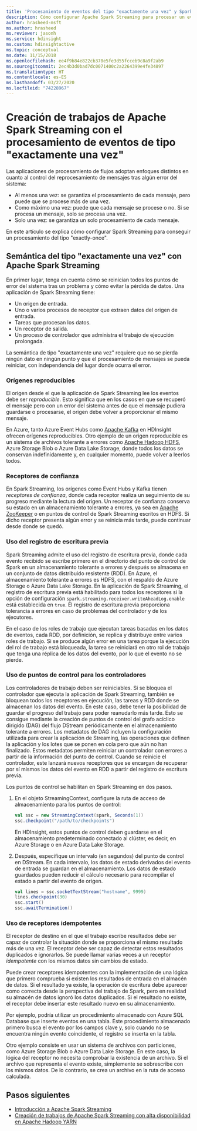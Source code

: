 ```yaml
---
title: 'Procesamiento de eventos del tipo "exactamente una vez" y Spark Streaming: Azure HDInsight'
description: Cómo configurar Apache Spark Streaming para procesar un evento una sola vez.
author: hrasheed-msft
ms.author: hrasheed
ms.reviewer: jasonh
ms.service: hdinsight
ms.custom: hdinsightactive
ms.topic: conceptual
ms.date: 11/15/2018
ms.openlocfilehash: ee4f9b84e822cb370e5fe3d55fcceb9c8a9f2ab9
ms.sourcegitcommit: 2ec4b3d0bad7dc0071400c2a2264399e4fe34897
ms.translationtype: HT
ms.contentlocale: es-ES
ms.lasthandoff: 03/27/2020
ms.locfileid: "74228967"
---
```

# <a name="create-apache-spark-streaming-jobs-with-exactly-once-event-processing"></a>Creación de trabajos de Apache Spark Streaming con el procesamiento de eventos de tipo "exactamente una vez"

Las aplicaciones de procesamiento de flujos adoptan enfoques distintos en cuanto al control del reprocesamiento de mensajes tras algún error del sistema:

* Al menos una vez: se garantiza el procesamiento de cada mensaje, pero puede que se procese más de una vez.
* Como máximo una vez: puede que cada mensaje se procese o no. Si se procesa un mensaje, solo se procesa una vez.
* Solo una vez: se garantiza un solo procesamiento de cada mensaje.

En este artículo se explica cómo configurar Spark Streaming para conseguir un procesamiento del tipo "exactly-once".

## <a name="exactly-once-semantics-with-apache-spark-streaming"></a>Semántica del tipo "exactamente una vez" con Apache Spark Streaming

En primer lugar, tenga en cuenta cómo se reinician todos los puntos de error del sistema tras un problema y cómo evitar la pérdida de datos. Una aplicación de Spark Streaming tiene:

* Un origen de entrada.
* Uno o varios procesos de receptor que extraen datos del origen de entrada.
* Tareas que procesan los datos.
* Un receptor de salida.
* Un proceso de controlador que administra el trabajo de ejecución prolongada.

La semántica de tipo "exactamente una vez" requiere que no se pierda ningún dato en ningún punto y que el procesamiento de mensajes se pueda reiniciar, con independencia del lugar donde ocurra el error.

### <a name="replayable-sources"></a>Orígenes reproducibles

El origen desde el que la aplicación de Spark Streaming lee los eventos debe ser *reproducible*. Esto significa que en los casos en que se recuperó el mensaje pero con un error del sistema antes de que el mensaje pudiera guardarse o procesarse, el origen debe volver a proporcionar el mismo mensaje.

En Azure, tanto Azure Event Hubs como [Apache Kafka](https://kafka.apache.org/) en HDInsight ofrecen orígenes reproducibles. Otro ejemplo de un origen reproducible es un sistema de archivos tolerante a errores como [Apache Hadoop HDFS](https://hadoop.apache.org/docs/r1.2.1/hdfs_design.html), Azure Storage Blob o Azure Data Lake Storage, donde todos los datos se conservan indefinidamente y, en cualquier momento, puede volver a leerlos todos.

### <a name="reliable-receivers"></a>Receptores de confianza

En Spark Streaming, los orígenes como Event Hubs y Kafka tienen *receptores de confianza*, donde cada receptor realiza un seguimiento de su progreso mediante la lectura del origen. Un receptor de confianza conserva su estado en un almacenamiento tolerante a errores, ya sea en [Apache ZooKeeper](https://zookeeper.apache.org/) o en puntos de control de Spark Streaming escritos en HDFS. Si dicho receptor presenta algún error y se reinicia más tarde, puede continuar desde donde se quedó.

### <a name="use-the-write-ahead-log"></a>Uso del registro de escritura previa

Spark Streaming admite el uso del registro de escritura previa, donde cada evento recibido se escribe primero en el directorio del punto de control de Spark en un almacenamiento tolerante a errores y después se almacena en un conjunto de datos distribuido resistente (RDD). En Azure, el almacenamiento tolerante a errores es HDFS, con el respaldo de Azure Storage o Azure Data Lake Storage. En la aplicación de Spark Streaming, el registro de escritura previa está habilitado para todos los receptores si la opción de configuración `spark.streaming.receiver.writeAheadLog.enable` está establecida en `true`. El registro de escritura previa proporciona tolerancia a errores en caso de problemas del controlador y de los ejecutores.

En el caso de los roles de trabajo que ejecutan tareas basadas en los datos de eventos, cada RDD, por definición, se replica y distribuye entre varios roles de trabajo. Si se produce algún error en una tarea porque la ejecución del rol de trabajo está bloqueada, la tarea se reiniciará en otro rol de trabajo que tenga una réplica de los datos del evento, por lo que el evento no se pierde.

### <a name="use-checkpoints-for-drivers"></a>Uso de puntos de control para los controladores

Los controladores de trabajo deben ser reiniciables. Si se bloquea el controlador que ejecuta la aplicación de Spark Streaming, también se bloquean todos los receptores en ejecución, las tareas y RDD donde se almacenan los datos del evento. En este caso, debe tener la posibilidad de guardar el progreso del trabajo para poder reanudarlo más tarde. Esto se consigue mediante la creación de puntos de control del grafo acíclico dirigido (DAG) del flujo DStream periódicamente en el almacenamiento tolerante a errores. Los metadatos de DAG incluyen la configuración utilizada para crear la aplicación de Streaming, las operaciones que definen la aplicación y los lotes que se ponen en cola pero que aún no han finalizado. Estos metadatos permiten reiniciar un controlador con errores a partir de la información del punto de control. Cuando se reinicie el controlador, este lanzará nuevos receptores que se encargan de recuperar por sí mismos los datos del evento en RDD a partir del registro de escritura previa.

Los puntos de control se habilitan en Spark Streaming en dos pasos.

1. En el objeto StreamingContext, configure la ruta de acceso de almacenamiento para los puntos de control:

    ```Scala
    val ssc = new StreamingContext(spark, Seconds(1))
    ssc.checkpoint("/path/to/checkpoints")
    ```

    En HDInsight, estos puntos de control deben guardarse en el almacenamiento predeterminado conectado al clúster, es decir, en Azure Storage o en Azure Data Lake Storage.

2. Después, especifique un intervalo (en segundos) del punto de control en DStream. En cada intervalo, los datos de estado derivados del evento de entrada se guardan en el almacenamiento. Los datos de estado guardados pueden reducir el cálculo necesario para recompilar el estado a partir del evento de origen.

    ```Scala
    val lines = ssc.socketTextStream("hostname", 9999)
    lines.checkpoint(30)
    ssc.start()
    ssc.awaitTermination()
    ```

### <a name="use-idempotent-sinks"></a>Uso de receptores idempotentes

El receptor de destino en el que el trabajo escribe resultados debe ser capaz de controlar la situación donde se proporciona el mismo resultado más de una vez. El receptor debe ser capaz de detectar estos resultados duplicados e ignorarlos. Se puede llamar varias veces a un receptor *idempotente* con los mismos datos sin cambios de estado.

Puede crear receptores idempotentes con la implementación de una lógica que primero comprueba si existen los resultados de entrada en el almacén de datos. Si el resultado ya existe, la operación de escritura debe aparecer como correcta desde la perspectiva del trabajo de Spark, pero en realidad su almacén de datos ignoró los datos duplicados. Si el resultado no existe, el receptor debe insertar este resultado nuevo en su almacenamiento.

Por ejemplo, podría utilizar un procedimiento almacenado con Azure SQL Database que inserte eventos en una tabla. Este procedimiento almacenado primero busca el evento por los campos clave y, solo cuando no se encuentra ningún evento coincidente, el registro se inserta en la tabla.

Otro ejemplo consiste en usar un sistema de archivos con particiones, como Azure Storage Blob o Azure Data Lake Storage. En este caso, la lógica del receptor no necesita comprobar la existencia de un archivo. Si el archivo que representa el evento existe, simplemente se sobrescribe con los mismos datos. De lo contrario, se crea un archivo en la ruta de acceso calculada.

## <a name="next-steps"></a>Pasos siguientes

* [Introducción a Apache Spark Streaming](apache-spark-streaming-overview.md)
* [Creación de trabajos de Apache Spark Streaming con alta disponibilidad en Apache Hadoop YARN](apache-spark-streaming-high-availability.md)
